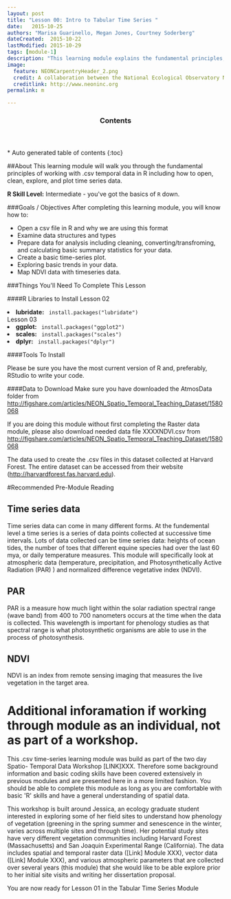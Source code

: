 ```yaml
---
layout: post
title: "Lesson 00: Intro to Tabular Time Series "
date:   2015-10-25
authors: "Marisa Guarinello, Megan Jones, Courtney Soderberg"
dateCreated:  2015-10-22
lastModified: 2015-10-29
tags: [module-1]
description: "This learning module explains the fundamental principles, functions, and metadata that you need to work with tabular (.csv) temporal data in R."
image:
  feature: NEONCarpentryHeader_2.png
  credit: A collaboration between the National Ecological Observatory Network (NEON) and Data Carpentry
  creditlink: http://www.neoninc.org
permalink: m

---
```

<section id="table-of-contents" class="toc">
  <header>
    <h3>Contents</h3>
  </header>
<div id="drawer" markdown="1">
*  Auto generated table of contents
{:toc}
</div>
</section><!-- /#table-of-contents -->


##About
This learning module will walk you through the fundamental principles of working 
with .csv temporal data in R including how to open, clean, explore, and plot 
time series data. 

**R Skill Level:** Intermediate - you've got the basics of `R` down.

<div id="objectives" markdown="1">

###Goals / Objectives
After completing this learning module, you will know how to:

* Open a csv file in R and why we are using this format
* Examine data structures and types
* Prepare data for analysis including cleaning, converting/transfroming, and
calculating basic summary statistics for your data.
* Create a basic time-series plot. 
* Exploring basic trends in your data.
* Map NDVI data with timeseries data.

###Things You'll Need To Complete This Lesson

####R Libraries to Install
Lesson 02
<li><strong>lubridate:</strong> <code> install.packages("lubridate")</code></li>
Lesson 03
<li><strong>ggplot:</strong> <code> install.packages("ggplot2")</code></li>
<li><strong>scales:</strong> <code> install.packages("scales")</code></li>
<li><strong>dplyr:</strong> <code> install.packages("dplyr")</code></li>


####Tools To Install

Please be sure you have the most current version of R and, preferably,
RStudio to write your code.

####Data to Download
Make sure you have downloaded the AtmosData folder from
http://figshare.com/articles/NEON_Spatio_Temporal_Teaching_Dataset/1580068

If you are doing this module without first completing the Raster data module, 
please also download  needed data file XXXXNDVI.csv from 
http://figshare.com/articles/NEON_Spatio_Temporal_Teaching_Dataset/1580068

The data used to create the .csv files in this dataset collected at Harvard 
Forest.  The entire dataset can be accessed from their website 
(http://harvardforest.fas.harvard.edu).

#Recommended Pre-Module Reading

</div>

## Time series data
Time series data can come in many different forms.  At the fundemental level a 
time series is a series of data points collected at successive time intervals. 
Lots of data collected can be time series data: heights of ocean tides, the 
number of toes that different equine species had over the last 60 mya, or daily 
temperature measures.  This module will specifically look at atmospheric data 
(temperature, precipitation, and Photosynthetically Active Radiation (PAR) ) and
normalized difference vegetative index (NDVI). 
 
## PAR
PAR is a measure how much light within the solar radiation spectral range 
(wave band) from 400 to 700 nanometers occurs at the time when the data is 
collected.  This wavelength is important for phenology studies as that spectral
range is what photosynthetic organisms are able to use in the process of 
photosynthesis.

## NDVI
NDVI is an index from remote sensing imaging that measures the live vegetation 
in the target area. 


# Additional inforamation if working through module as an individual, not as part of a workshop. 
This .csv time-series learning module was build as part of the two day Spatio-
Temporal Data Workshop [LINK]XXX. Therefore some background information and 
basic coding skills have been covered extensively in previous modules and are
presented here in a more limited fashion. You should be able to complete this 
module as long as you are comfortable with basic 'R' skills and have a general
understanding of spatial data.   

This workshop is built around Jessica, an ecology graduate student interested in
exploring some of her field sites to understand how phenology of vegetation 
(greening in the spring summer and senescence in the winter, varies across 
multiple sites and through time). Her potential study sites have very different 
vegetation communities including Harvard Forest (Massachusetts) and San Joaquin 
Experimental Range (California). The data includes spatial and temporal raster 
data ([Link] Module XXX), vector data ([Link] Module XXX), and various 
atmospheric parameters that are collected over several years (this module) that 
she would like to be able explore prior to her initial site visits and writing 
her dissertation proposal. 

 

You are now ready for Lesson 01 in the Tabular Time Series Module

